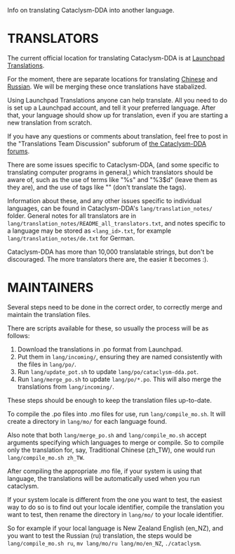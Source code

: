 Info on translating Cataclysm-DDA into another language.


TRANSLATORS
===========

The current official location for translating Cataclysm-DDA is at
[Launchpad Translations](https://translations.launchpad.net/cdda).

For the moment, there are separate locations for translating
[Chinese](https://translations.launchpad.net/cataclysm)
and [Russian](https://translations.launchpad.net/cataclysm-dda).
We will be merging these once translations have stabalized.

Using Launchpad Translations anyone can help translate.
All you need to do is set up a Launchpad account,
and tell it your preferred language.
After that, your language should show up for translation,
even if you are starting a new translation from scratch.

If you have any questions or comments about translation,
feel free to post in the "Translations Team Discussion" subforum of
[the Cataclysm-DDA forums](http://smf.cataclysmdda.com/).

There are some issues specific to Cataclysm-DDA,
(and some specific to translating computer programs in general,)
which translators should be aware of,
such as the use of terms like "%s" and "%3$d" (leave them as they are),
and the use of tags like "<name>" (don't translate the tags).

Information about these,
and any other issues specific to individual languages,
can be found in Cataclysm-DDA's `lang/translation_notes/` folder.
General notes for all translators are in
`lang/translation_notes/README_all_translators.txt`,
and notes specific to a language may be stored as `<lang_id>.txt`,
for example `lang/translation_notes/de.txt` for German.

Cataclysm-DDA has more than 10,000 translatable strings,
but don't be discouraged.
The more translators there are,
the easier it becomes :).


MAINTAINERS
===========

Several steps need to be done in the correct order,
to correctly merge and maintain the translation files.

There are scripts available for these,
so usually the process will be as follows:

1. Download the translations in .po format from Launchpad.
2. Put them in `lang/incoming/`,
   ensuring they are named consistently with the files in `lang/po/`.
3. Run `lang/update_pot.sh` to update `lang/po/cataclysm-dda.pot`.
4. Run `lang/merge_po.sh` to update `lang/po/*.po`.
   This will also merge the translations from `lang/incoming/`.

These steps should be enough to keep the translation files up-to-date.

To compile the .po files into .mo files for use,
run `lang/compile_mo.sh`.
It will create a directory in `lang/mo/` for each language found.

Also note that both `lang/merge_po.sh` and `lang/compile_mo.sh`
accept arguments specifying which languages to merge or compile.
So to compile only the translation for, say, Traditional Chinese (zh_TW),
one would run `lang/compile_mo.sh zh_TW`.

After compiling the appropriate .mo file,
if your system is using that language,
the translations will be automatically used when you run cataclysm.

If your system locale is different from the one you want to test,
the easiest way to do so is to find out your locale identifier,
compile the translation you want to test,
then rename the directory in `lang/mo/` to your locale identifier.

So for example if your local language is New Zealand English (en_NZ),
and you want to test the Russian (ru) translation,
the steps would be `lang/compile_mo.sh ru`,
`mv lang/mo/ru lang/mo/en_NZ`,
`./cataclysm`.


